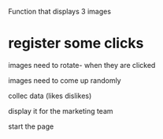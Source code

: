 Function that displays 3 images

register some clicks
==
images need to rotate- when they are clicked

images need to come up randomly

collec data (likes dislikes)

display it for the marketing team

start the page